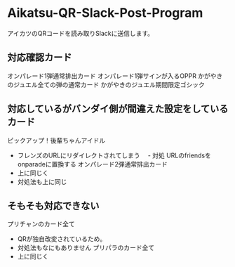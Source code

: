 # Aikatsu-QR-Slack-Post-Program
アイカツのQRコードを読み取りSlackに送信します。

## 対応確認カード
オンパレード1弾通常排出カード
オンパレード1弾サインが入るOPPR
かがやきのジュエル全ての弾の通常カード
かがやきのジュエル期間限定ゴシック

## 対応しているがバンダイ側が間違えた設定をしているカード
ピックアップ！後輩ちゃんアイドル
- フレンズのURLにリダイレクトされてしまう
　- 対処 URLのfriendsをonparadeに置換する
オンパレード2弾通常排出カード
- 上に同じく
 - 対処法も上に同じ
 
## そもそも対応できない
プリチャンのカード全て
- QRが独自改変されているため。
 - 対処法もなにもありません
プリパラのカード全て 
- 上に同じく
